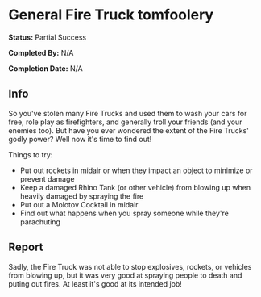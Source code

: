 # General Fire Truck tomfoolery

**Status:** <span class="status partial">Partial Success</span>

**Completed By:** N/A

**Completion Date:** N/A

## Info
So you've stolen many Fire Trucks and used them to wash your cars for free, role play as firefighters, and generally troll your friends (and your enemies too). But have you ever wondered the extent of the Fire Trucks' godly power? Well now it's time to find out! 

Things to try: 
* Put out rockets in midair or when they impact an object to minimize or prevent damage
* Keep a damaged Rhino Tank (or other vehicle) from blowing up when heavily damaged by spraying the fire
* Put out a Molotov Cocktail in midair
* Find out what happens when you spray someone while they're parachuting

## Report
Sadly, the Fire Truck was not able to stop explosives, rockets, or vehicles from blowing up, but it was very good at spraying people to death and puting out fires. At least it's good at its intended job! 